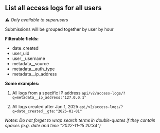 ## List all access logs for all users

⚠️ _Only available to superusers_

Submissions will be grouped together by user by hour

**Filterable fields:**

- date_created
- user_uid
- user__username
- metadata__source
- metadata__auth_type
- metadata__ip_address

**Some examples:**

1. All logs from a specific IP address
    `api/v2/access-logs/?q=metadata__ip_address:"127.0.0.1"`

2. All logs created after Jan 1, 2025
    `api/v2/access-logs/?q=date_created__gte:"2025-01-01"`

*Notes: Do not forget to wrap search terms in double-quotes if they contain spaces
(e.g. date and time "2022-11-15 20:34")*
